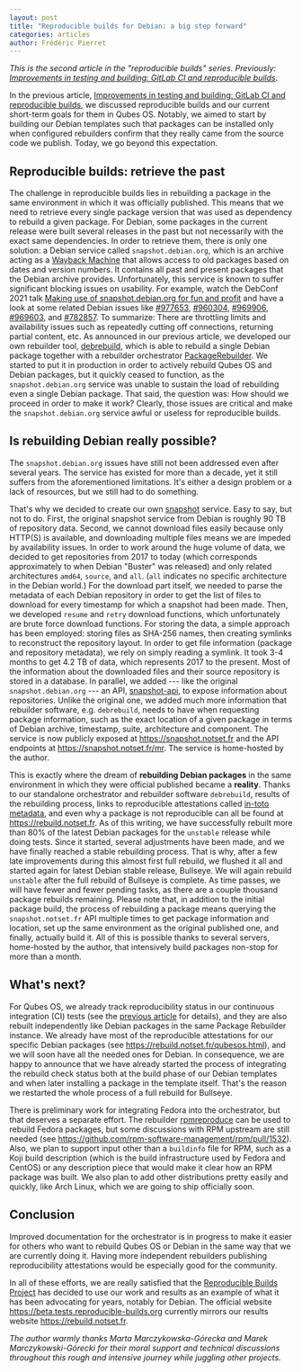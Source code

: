 ```yaml
---
layout: post
title: "Reproducible builds for Debian: a big step forward"
categories: articles
author: Frédéric Pierret
---
```


_This is the second article in the "reproducible builds" series.
Previously: [Improvements in testing and building: GitLab CI and reproducible builds](/news/2021/02/28/improvements-in-testing-and-building/)._

In the previous article, [Improvements in testing and building: GitLab CI and reproducible builds](/news/2021/02/28/improvements-in-testing-and-building/#reproducible-builds), we discussed reproducible builds and our current short-term goals for them in Qubes OS. Notably, we aimed to start by building our Debian templates such that packages can be installed only when configured rebuilders confirm that they really came from the source code we publish. Today, we go beyond this expectation.

Reproducible builds: retrieve the past
--------------------------------------

The challenge in reproducible builds lies in rebuilding a package in the same environment in which it was officially published. This means that we need to retrieve every single package version that was used as dependency to rebuild a given package. For Debian, some packages in the current release were built several releases in the past but not necessarily with the exact same dependencies. In order to retrieve them, there is only one solution: a Debian service called `snapshot.debian.org`, which is an archive acting as a [Wayback Machine](https://web.archive.org/) that allows access to old packages based on dates and version numbers. It contains all past and present packages that the Debian archive provides. Unfortunately, this service is known to suffer significant blocking issues on usability. For example, watch the DebConf 2021 talk [Making use of snapshot.debian.org for fun and profit](https://debconf21.debconf.org/talks/22-making-use-of-snapshotdebianorg-for-fun-and-profit/) and have a look at some related Debian issues like [#977653](https://bugs.debian.org/cgi-bin/bugreport.cgi?bug=977653), [#960304](https://bugs.debian.org/cgi-bin/bugreport.cgi?bug=960304), [#969906](https://bugs.debian.org/cgi-bin/bugreport.cgi?bug=969906), [#969603](https://bugs.debian.org/cgi-bin/bugreport.cgi?bug=969603), and [#782857](https://bugs.debian.org/cgi-bin/bugreport.cgi?bug=782857). To summarize: There are throttling limits and availability issues such as repeatedly cutting off connections, returning partial content, etc. As announced in our previous article, we developed our own rebuilder tool, [debrebuild](https://github.com/fepitre/debrebuild), which is able to rebuild a single Debian package together with a rebuilder orchestrator [PackageRebuilder](https://github.com/fepitre/package-rebuilder). We started to put it in production in order to actively rebuild Qubes OS and Debian packages, but it quickly ceased to function, as the `snapshot.debian.org` service was unable to sustain the load of rebuilding even a single Debian package. That said, the question was: How should we proceed in order to make it work? Clearly, those issues are critical and make the `snapshot.debian.org` service awful or useless for reproducible builds.

Is rebuilding Debian really possible?
-------------------------------------

The `snapshot.debian.org` issues have still not been addressed even after several years. The service has existed for more than a decade, yet it still suffers from the aforementioned limitations. It's either a design problem or a lack of resources, but we still had to do something.

That's why we decided to create our own [snapshot](https://github.com/fepitre/debian-snapshot) service. Easy to say, but not to do. First, the original snapshot service from Debian is roughly 90 TB of repository data. Second, we cannot download files easily because only HTTP(S) is available, and downloading multiple files means we are impeded by availability issues.
In order to work around the huge volume of data, we decided to get repositories from 2017 to today (which corresponds approximately to when Debian "Buster" was released) and only related architectures `amd64`, `source`, and `all`. (`all` indicates no specific architecture in the Debian world.) For the download part itself, we needed to parse the metadata of each Debian repository in order to get the list of files to download for every timestamp for which a snapshot had been made. Then, we developed `resume` and `retry` download functions, which unfortunately are brute force download functions. For storing the data, a simple approach has been employed: storing files as SHA-256 names, then creating symlinks to reconstruct the repository layout. In order to get file information (package and repository metadata), we rely on simply reading a symlink. It took 3-4 months to get 4.2 TB of data, which represents 2017 to the present. Most of the information about the downloaded files and their source repository is stored in a database. In parallel, we added --- like the original `snapshot.debian.org` --- an API, [snapshot-api](https://github.com/fepitre/debian-snapshot#API), to expose information about repositories. Unlike the original one, we added much more information that rebuilder software, e.g. `debrebuild`, needs to have when requesting package information, such as the exact location of a given package in terms of Debian archive, timestamp, suite, architecture and component. The service is now publicly exposed at <https://snapshot.notset.fr> and the API endpoints at <https://snapshot.notset.fr/mr>. The service is home-hosted by the author.

This is exactly where the dream of **rebuilding Debian packages** in the same environment in which they were official published became a **reality**. Thanks to our standalone orchestrator and rebuilder software `debrebuild`, results of the rebuilding process, links to reproducible attestations called [in-toto metadata](https://in-toto.io/), and even why a package is not reproducible can all be found at <https://rebuild.notset.fr>. As of this writing, we have successfully rebuilt more than 80% of the latest Debian packages for the `unstable` release while doing tests. Since it started, several adjustments have been made, and we have finally reached a stable rebuilding process. That is why, after a few late improvements during this almost first full rebuild, we flushed it all and started again for latest Debian stable release, Bullseye. We will again rebuild `unstable` after the full rebuild of Bullseye is complete. As time passes, we will have fewer and fewer pending tasks, as there are a couple thousand package rebuilds remaining. Please note that, in addition to the initial package build, the process of rebuilding a package means querying the `snapshot.notset.fr` API multiple times to get package information and location, set up the same environment as the original published one, and finally, actually build it. All of this is possible thanks to several servers, home-hosted by the author, that intensively build packages non-stop for more than a month.

What's next?
------------

For Qubes OS, we already track reproducibility status in our continuous integration (CI) tests (see the [previous article](/news/2021/02/28/improvements-in-testing-and-building/) for details), and they are also rebuilt independently like Debian packages in the same Package Rebuilder instance. We already have most of the reproducible attestations for our specific Debian packages (see <https://rebuild.notset.fr/qubesos.html>), and we will soon have all the needed ones for Debian. In consequence, we are happy to announce that we have already started the process of integrating the rebuild check status both at the build phase of our Debian templates and when later installing a package in the template itself. That's the reason we restarted the whole process of a full rebuild for Bullseye.

There is preliminary work for integrating Fedora into the orchestrator, but that deserves a separate effort. The rebuilder [rpmreproduce](https://github.com/fepitre/rpmreproduce) can be used to rebuild Fedora packages, but some discussions with RPM upstream are still needed (see <https://github.com/rpm-software-management/rpm/pull/1532>). Also, we plan to support input other than a `buildinfo` file for RPM, such as a  Koji build description (which is the build infrastructure used by Fedora and CentOS) or any description piece that would make it clear how an RPM package was built. We also plan to add other distributions pretty easily and quickly, like Arch Linux, which we are going to ship officially soon.

Conclusion
----------

Improved documentation for the orchestrator is in progress to make it easier for others who want to rebuild Qubes OS or Debian in the same way that we are currently doing it. Having more independent rebuilders publishing reproducibility attestations would be especially good for the community.

In all of these efforts, we are really satisfied that the [Reproducible Builds Project](https://reproducible-builds.org/) has decided to use our work and results as an example of what it has been advocating for years, notably for Debian. The official website <https://beta.tests.reproducible-builds.org> currently mirrors our results website <https://rebuild.notset.fr>.

_The author warmly thanks Marta Marczykowska-Górecka and Marek Marczykowski-Górecki for their moral support and technical discussions throughout this rough and intensive journey while juggling other projects._
